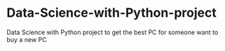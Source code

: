 # Data-Science-with-Python-project
Data Science with Python project to get the best PC for someone want to buy a new PC
